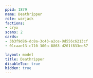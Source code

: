 ```yaml
---
ppid: 1879
name: Deathripper
role: warjack
factions:
- cryx
scans: 2
cards:
- 3b3f9d86-dc8a-3c43-a2ce-9d556c6213cf
- 01caae13-c710-300a-8863-d201f833ee57

layout: model
title: Deathripper
disableToc: true
hidden: true
---
```

